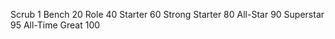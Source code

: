 Scrub               1
Bench               20
Role                40
Starter             60
Strong Starter      80
All-Star            90
Superstar           95
All-Time Great      100